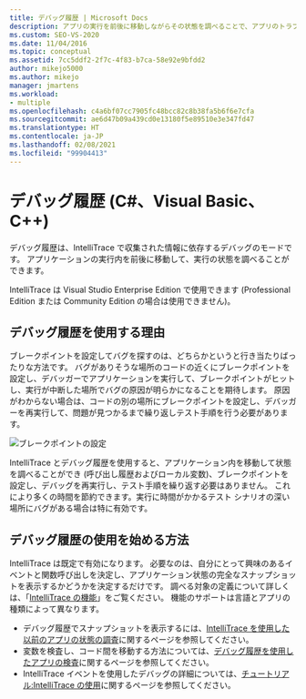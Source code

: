 ```yaml
---
title: デバッグ履歴 | Microsoft Docs
description: アプリの実行を前後に移動しながらその状態を調べることで、アプリのトラブルシューティングを行います。 Intellitrace によって、この機能の情報を収集します。
ms.custom: SEO-VS-2020
ms.date: 11/04/2016
ms.topic: conceptual
ms.assetid: 7cc5ddf2-2f7c-4f83-b7ca-58e92e9bfdd2
author: mikejo5000
ms.author: mikejo
manager: jmartens
ms.workload:
- multiple
ms.openlocfilehash: c4a6bf07cc7905fc48bcc82c8b38fa5b6f6e7cfa
ms.sourcegitcommit: ae6d47b09a439cd0e13180f5e89510e3e347fd47
ms.translationtype: HT
ms.contentlocale: ja-JP
ms.lasthandoff: 02/08/2021
ms.locfileid: "99904413"
---
```

# <a name="historical-debugging-c-visual-basic-c"></a>デバッグ履歴 (C#、Visual Basic、C++)

デバッグ履歴は、IntelliTrace で収集された情報に依存するデバッグのモードです。 アプリケーションの実行内を前後に移動して、実行の状態を調べることができます。

 IntelliTrace は Visual Studio Enterprise Edition で使用できます (Professional Edition または Community Edition の場合は使用できません)。

## <a name="why-use-historical-debugging"></a>デバッグ履歴を使用する理由

 ブレークポイントを設定してバグを探すのは、どちらかというと行き当たりばったりな方法です。 バグがありそうな場所のコードの近くにブレークポイントを設定し、デバッガーでアプリケーションを実行して、ブレークポイントがヒットし、実行が中断した場所でバグの原因が明らかになることを期待します。 原因がわからない場合は、コードの別の場所にブレークポイントを設定し、デバッガーを再実行して、問題が見つかるまで繰り返しテスト手順を行う必要があります。

 ![ブレークポイントの設定](../debugger/media/breakpointprocesa.png "BreakpointProcesa")

 IntelliTrace とデバッグ履歴を使用すると、アプリケーション内を移動して状態を調べることができ (呼び出し履歴およびローカル変数)、ブレークポイントを設定し、デバッグを再実行し、テスト手順を繰り返す必要はありません。 これにより多くの時間を節約できます。実行に時間がかかるテスト シナリオの深い場所にバグがある場合は特に有効です。

## <a name="how-do-i-start-using-historical-debugging"></a>デバッグ履歴の使用を始める方法

IntelliTrace は既定で有効になります。 必要なのは、自分にとって興味のあるイベントと関数呼び出しを決定し、アプリケーション状態の完全なスナップショットを表示するかどうかを決定するだけです。 調べる対象の定義について詳しくは、「[IntelliTrace の機能](../debugger/intellitrace-features.md)」をご覧ください。 機能のサポートは言語とアプリの種類によって異なります。

- デバッグ履歴でスナップショットを表示するには、[IntelliTrace を使用した以前のアプリの状態の調査](../debugger/view-historical-application-state.md)に関するページを参照してください。
- 変数を検査し、コード間を移動する方法については、[デバッグ履歴を使用したアプリの検査](../debugger/historical-debugging-inspect-app.md)に関するページを参照してください。
- IntelliTrace イベントを使用したデバッグの詳細については、[チュートリアル:IntelliTrace の使用](../debugger/walkthrough-using-intellitrace.md)に関するページを参照してください。